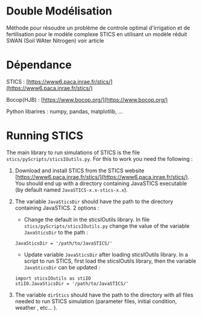 # Double Modélisation 
Méthode pour résoudre un problème de controle optimal d'irrigation et de fertilisation pour le modèle complexe STICS en utilisant un modèle réduit SWAN (Soil WAter Nitrogen)
voir article

# Dépendance
STICS : [https://www6.paca.inrae.fr/stics/](https://www6.paca.inrae.fr/stics/)

Bocop(HJB) :  [https://www.bocop.org/](https://www.bocop.org/)

Python libarires : numpy, pandas, matplotlib, ...


# Running STICS
The main library to run simulations of STICS is the file ```stics/pyScripts/sticsIOutils.py```. 
For this to work you need the following :

1. Download and install STICS from the STICS website [https://www6.paca.inrae.fr/stics/](https://www6.paca.inrae.fr/stics/). You should end up with a directory containing JavaSTICS executable (by default named ```JavaSTICS-x.x-stics-x.x```).  

2. The variable ```JavaSticsDir``` should have the path to the directory containing JavaSTICS. 2 options :

   - Change the default in the sticsIOutils library. In file ```stics/pyScripts/sticsIOutils.py``` change the value of the variable ```JavaSticsDir``` to the path :
   ```
   JavaSticsDir = '/path/to/JavaSTICS/'
   ```

   - Update variable ```JavaSticsDir``` after loading sticsIOutils library. In a script to run STICS, first load the sticsIOutils library, then the variable ```JavaSticsDir``` can be updated :  
   ```
   import sticsIOutils as stiIO
   stiIO.JavaSticsDir = '/path/to/JavaSTICS/'
   ```

3. The variable ```dirStics``` should have the path to the directory with all files needed to run STICS simulation (parameter files, initial condition, weather , etc... ).